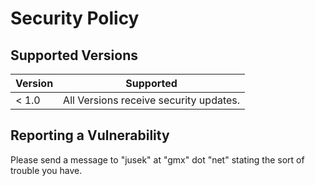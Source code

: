 # Security Policy

## Supported Versions

| Version | Supported                                           |
| ------- | --------------------------------------------------- |
| < 1.0   | All Versions receive security updates.              |

## Reporting a Vulnerability

Please send a message to "jusek" at "gmx" dot "net" stating the sort of trouble you have.
